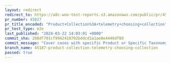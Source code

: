 ```yaml
---
layout: redirect
redirect_to: https://a8c-woo-test-reports.s3.amazonaws.com/public/pr/45827/e2e/index.html
pr_number: 45827
pr_title_encoded: "Product+Collection%3A+telemetry+choosing+collection"
pr_test_type: e2e
last_published: "2024-03-22 14:03:01 +0000"
commit_sha: 208df701cf9942418702bddcd1a1ae8e4446df8d
commit_message: "Cover cases with specific Product or Specific Taxonomy"
branch_name: 45187-product-collection-telemetry-choosing-collection
passed: true
---
```

